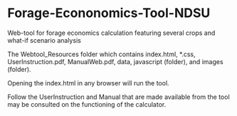 # Forage-Econonomics-Tool-NDSU

Web-tool for forage economics calculation featuring several crops and what-if scenario analysis

The Webtool_Resources folder which contains index.html, *.css, UserInstruction.pdf, ManualWeb.pdf, data,  javascript (folder), and images (folder). 

Opening the index.html in any browser will run the tool.

Follow the UserInstruction and Manual that are made available from the tool may be consulted on the functioning of the calculator. 
